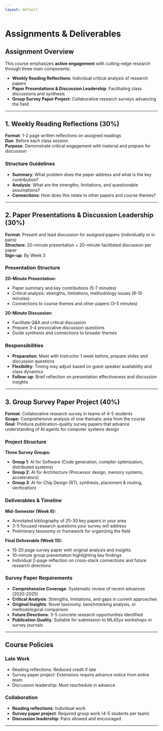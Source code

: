 ```yaml
---
layout: default
---
```


# Assignments & Deliverables

## Assignment Overview

This course emphasizes **active engagement** with cutting-edge research through three main components:

- **Weekly Reading Reflections**: Individual critical analysis of research papers
- **Paper Presentations & Discussion Leadership**: Facilitating class discussions and synthesis
- **Group Survey Paper Project**: Collaborative research surveys advancing the field

---

## 1. Weekly Reading Reflections (30%)

**Format**: 1-2 page written reflections on assigned readings  
**Due**: Before each class session  
**Purpose**: Demonstrate critical engagement with material and prepare for discussion

### Structure Guidelines
- **Summary**: What problem does the paper address and what is the key contribution?
- **Analysis**: What are the strengths, limitations, and questionable assumptions?
- **Connections**: How does this relate to other papers and course themes?

---

## 2. Paper Presentations & Discussion Leadership (30%)

**Format**: Present and lead discussion for assigned papers (individually or in pairs)  
**Structure**: 20-minute presentation + 20-minute facilitated discussion per paper  
**Sign-up**: By Week 3

### Presentation Structure
**20-Minute Presentation:**
- Paper summary and key contributions (5-7 minutes)
- Critical analysis: strengths, limitations, methodology issues (8-10 minutes)
- Connections to course themes and other papers (3-5 minutes)

**20-Minute Discussion:**
- Facilitate Q&A and critical discussion
- Prepare 3-4 provocative discussion questions
- Guide synthesis and connections to broader themes

### Responsibilities
- **Preparation**: Meet with instructor 1 week before, prepare slides and discussion questions
- **Flexibility**: Timing may adjust based on guest speaker availability and class dynamics
- **Follow-up**: Brief reflection on presentation effectiveness and discussion insights

---

## 3. Group Survey Paper Project (40%)

**Format**: Collaborative research survey in teams of 4-5 students  
**Scope**: Comprehensive analysis of one thematic area from the course  
**Goal**: Produce publication-quality survey papers that advance understanding of AI agents for computer systems design

### Project Structure
**Three Survey Groups:**
- **Group 1**: AI for Software (Code generation, compiler optimization, distributed systems)
- **Group 2**: AI for Architecture (Processor design, memory systems, accelerators)  
- **Group 3**: AI for Chip Design (RTL synthesis, placement & routing, verification)

### Deliverables & Timeline
**Mid-Semester (Week 8):**
- Annotated bibliography of 25-30 key papers in your area
- 3-5 focused research questions your survey will address
- Preliminary taxonomy or framework for organizing the field

**Final Deliverable (Week 15):**
- 15-20 page survey paper with original analysis and insights
- 10-minute group presentation highlighting key findings
- Individual 2-page reflection on cross-stack connections and future research directions

### Survey Paper Requirements
- **Comprehensive Coverage**: Systematic review of recent advances (2020-2025)
- **Critical Analysis**: Strengths, limitations, and gaps in current approaches
- **Original Insights**: Novel taxonomy, benchmarking analysis, or methodological comparison
- **Future Directions**: 3-5 concrete research opportunities identified
- **Publication Quality**: Suitable for submission to ML4Sys workshops or survey journals

---

## Course Policies

### Late Work
- Reading reflections: Reduced credit if late
- Survey paper project: Extensions require advance notice from entire team
- Discussion leadership: Must reschedule in advance

### Collaboration
- **Reading reflections**: Individual work
- **Survey paper project**: Required group work (4-5 students per team)
- **Discussion leadership**: Pairs allowed and encouraged

---

